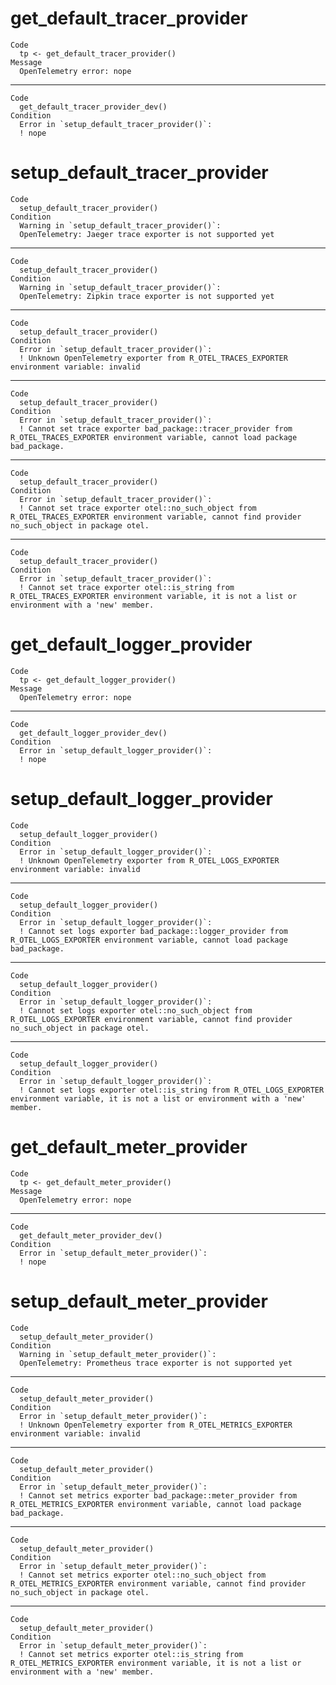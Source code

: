 # get_default_tracer_provider

    Code
      tp <- get_default_tracer_provider()
    Message
      OpenTelemetry error: nope

---

    Code
      get_default_tracer_provider_dev()
    Condition
      Error in `setup_default_tracer_provider()`:
      ! nope

# setup_default_tracer_provider

    Code
      setup_default_tracer_provider()
    Condition
      Warning in `setup_default_tracer_provider()`:
      OpenTelemetry: Jaeger trace exporter is not supported yet

---

    Code
      setup_default_tracer_provider()
    Condition
      Warning in `setup_default_tracer_provider()`:
      OpenTelemetry: Zipkin trace exporter is not supported yet

---

    Code
      setup_default_tracer_provider()
    Condition
      Error in `setup_default_tracer_provider()`:
      ! Unknown OpenTelemetry exporter from R_OTEL_TRACES_EXPORTER environment variable: invalid

---

    Code
      setup_default_tracer_provider()
    Condition
      Error in `setup_default_tracer_provider()`:
      ! Cannot set trace exporter bad_package::tracer_provider from R_OTEL_TRACES_EXPORTER environment variable, cannot load package bad_package.

---

    Code
      setup_default_tracer_provider()
    Condition
      Error in `setup_default_tracer_provider()`:
      ! Cannot set trace exporter otel::no_such_object from R_OTEL_TRACES_EXPORTER environment variable, cannot find provider no_such_object in package otel.

---

    Code
      setup_default_tracer_provider()
    Condition
      Error in `setup_default_tracer_provider()`:
      ! Cannot set trace exporter otel::is_string from R_OTEL_TRACES_EXPORTER environment variable, it is not a list or environment with a 'new' member.

# get_default_logger_provider

    Code
      tp <- get_default_logger_provider()
    Message
      OpenTelemetry error: nope

---

    Code
      get_default_logger_provider_dev()
    Condition
      Error in `setup_default_logger_provider()`:
      ! nope

# setup_default_logger_provider

    Code
      setup_default_logger_provider()
    Condition
      Error in `setup_default_logger_provider()`:
      ! Unknown OpenTelemetry exporter from R_OTEL_LOGS_EXPORTER environment variable: invalid

---

    Code
      setup_default_logger_provider()
    Condition
      Error in `setup_default_logger_provider()`:
      ! Cannot set logs exporter bad_package::logger_provider from R_OTEL_LOGS_EXPORTER environment variable, cannot load package bad_package.

---

    Code
      setup_default_logger_provider()
    Condition
      Error in `setup_default_logger_provider()`:
      ! Cannot set logs exporter otel::no_such_object from R_OTEL_LOGS_EXPORTER environment variable, cannot find provider no_such_object in package otel.

---

    Code
      setup_default_logger_provider()
    Condition
      Error in `setup_default_logger_provider()`:
      ! Cannot set logs exporter otel::is_string from R_OTEL_LOGS_EXPORTER environment variable, it is not a list or environment with a 'new' member.

# get_default_meter_provider

    Code
      tp <- get_default_meter_provider()
    Message
      OpenTelemetry error: nope

---

    Code
      get_default_meter_provider_dev()
    Condition
      Error in `setup_default_meter_provider()`:
      ! nope

# setup_default_meter_provider

    Code
      setup_default_meter_provider()
    Condition
      Warning in `setup_default_meter_provider()`:
      OpenTelemetry: Prometheus trace exporter is not supported yet

---

    Code
      setup_default_meter_provider()
    Condition
      Error in `setup_default_meter_provider()`:
      ! Unknown OpenTelemetry exporter from R_OTEL_METRICS_EXPORTER environment variable: invalid

---

    Code
      setup_default_meter_provider()
    Condition
      Error in `setup_default_meter_provider()`:
      ! Cannot set metrics exporter bad_package::meter_provider from R_OTEL_METRICS_EXPORTER environment variable, cannot load package bad_package.

---

    Code
      setup_default_meter_provider()
    Condition
      Error in `setup_default_meter_provider()`:
      ! Cannot set metrics exporter otel::no_such_object from R_OTEL_METRICS_EXPORTER environment variable, cannot find provider no_such_object in package otel.

---

    Code
      setup_default_meter_provider()
    Condition
      Error in `setup_default_meter_provider()`:
      ! Cannot set metrics exporter otel::is_string from R_OTEL_METRICS_EXPORTER environment variable, it is not a list or environment with a 'new' member.

